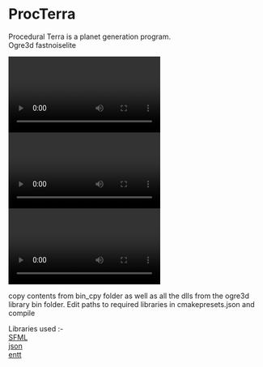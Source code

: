 # ProcTerra

Procedural Terra is a planet generation program. \
Ogre3d fastnoiselite

![](https://github.com/chirag9510/ProcTerra/tree/main/media/v0.mp4)
![](https://github.com/chirag9510/ProcTerra/tree/main/media/v1.mp4)
![](https://github.com/chirag9510/ProcTerra/tree/main/media/v2.mp4)

copy contents from bin_cpy folder as well as all the dlls from the ogre3d library bin folder.
Edit paths to required libraries in cmakepresets.json and compile

Libraries used :-\
[SFML](https://github.com/SFML/SFML)\
[json](https://github.com/nlohmann/json)\
[entt](https://github.com/skypjack/entt)

